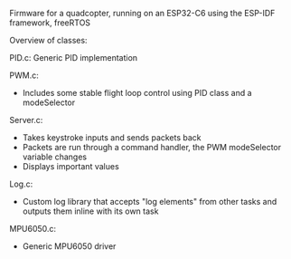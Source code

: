 Firmware for a quadcopter, running on an ESP32-C6 using the ESP-IDF framework, freeRTOS

Overview of classes:

PID.c:
Generic PID implementation

PWM.c:
- Includes some stable flight loop control using PID class and a modeSelector

Server.c:
- Takes keystroke inputs and sends packets back
- Packets are run through a command handler, the PWM modeSelector variable changes
- Displays important values

Log.c:
- Custom log library that accepts "log elements" from other tasks and outputs them inline with its own task

MPU6050.c:
- Generic MPU6050 driver
